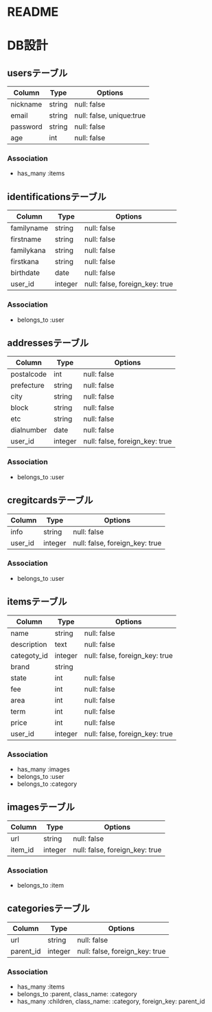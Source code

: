 # README

# DB設計

## usersテーブル
|Column|Type|Options|
|------|----|-------|
|nickname|string|null: false|
|email|string|null: false, unique:true|
|password|string|null: false|
|age|int|null: false|

### Association
- has_many :items

## identificationsテーブル
|Column|Type|Options|
|------|----|-------|
|familyname|string|null: false|
|firstname|string|null: false|
|familykana|string|null: false|
|firstkana|string|null: false|
|birthdate|date|null: false|
|user_id|integer|null: false, foreign_key: true|

### Association
- belongs_to :user

## addressesテーブル
|Column|Type|Options|
|------|----|-------|
|postalcode|int|null: false|
|prefecture|string|null: false|
|city|string|null: false|
|block|string|null: false|
|etc|string|null: false|
|dialnumber|date|null: false|
|user_id|integer|null: false, foreign_key: true|

### Association
- belongs_to :user

## cregitcardsテーブル
|Column|Type|Options|
|------|----|-------|
|info|string|null: false|
|user_id|integer|null: false, foreign_key: true|

### Association
- belongs_to :user

## itemsテーブル
|Column|Type|Options|
|------|----|-------|
|name|string|null: false|
|description|text|null: false|
|categoty_id|integer|null: false, foreign_key: true|
|brand|string||
|state|int|null: false|
|fee|int|null: false|
|area|int|null: false|
|term|int|null: false|
|price|int|null: false|
|user_id|integer|null: false, foreign_key: true|

### Association
- has_many :images
- belongs_to :user
- belongs_to :category

## imagesテーブル
|Column|Type|Options|
|------|----|-------|
|url|string|null: false|
|item_id|integer|null: false, foreign_key: true|

### Association
- belongs_to :item

## categoriesテーブル
|Column|Type|Options|
|------|----|-------|
|url|string|null: false|
|parent_id|integer|null: false, foreign_key: true|

### Association
- has_many :items
- belongs_to :parent, class_name: :category
- has_many :children, class_name: :category, foreign_key: parent_id
